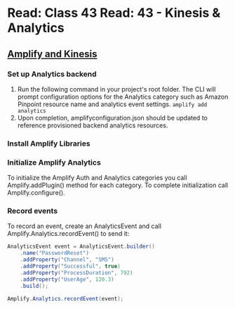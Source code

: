# Read: Class 43 Read: 43 - Kinesis & Analytics

## [Amplify and Kinesis](https://docs.amplify.aws/lib/analytics/getting-started/q/platform/android/)

### Set up Analytics backend

1. Run the following command in your project's root folder. The CLI will prompt configuration options for the Analytics category such as Amazon Pinpoint resource name and analytics event settings.
   `amplify add analytics`
1. Upon completion, amplifyconfiguration.json should be updated to reference provisioned backend analytics resources.

### Install Amplify Libraries

### Initialize Amplify Analytics

To initialize the Amplify Auth and Analytics categories you call Amplify.addPlugin() method for each category. To complete initialization call Amplify.configure().

### Record events

To record an event, create an AnalyticsEvent and call Amplify.Analytics.recordEvent() to send it:

```java
AnalyticsEvent event = AnalyticsEvent.builder()
    .name("PasswordReset")
    .addProperty("Channel", "SMS")
    .addProperty("Successful", true)
    .addProperty("ProcessDuration", 792)
    .addProperty("UserAge", 120.3)
    .build();

Amplify.Analytics.recordEvent(event);
```
